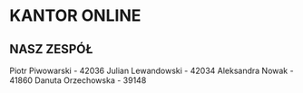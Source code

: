 # KANTOR ONLINE
## NASZ ZESPÓŁ
Piotr Piwowarski - 42036
Julian Lewandowski - 42034
Aleksandra Nowak - 41860
Danuta Orzechowska - 39148
